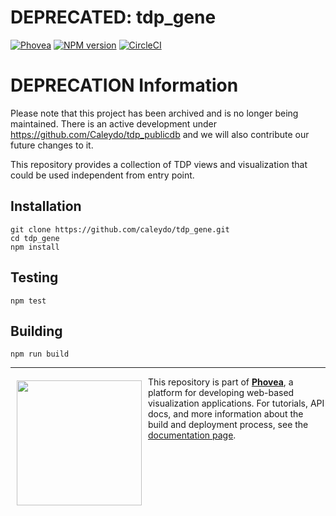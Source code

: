 DEPRECATED: tdp_gene  
=====================
[![Phovea][phovea-image]][phovea-url] [![NPM version][npm-image]][npm-url] [![CircleCI][circleci-image]][circleci-url]

# DEPRECATION Information
Please note that this project has been archived and is no longer being maintained. There is an active development under https://github.com/Caleydo/tdp_publicdb and we will also contribute our future changes to it.


This repository provides a collection of TDP views and visualization that could be used independent from entry point.

Installation
------------

```
git clone https://github.com/caleydo/tdp_gene.git
cd tdp_gene
npm install
```

Testing
-------

```
npm test
```

Building
--------

```
npm run build
```



***

<a href="https://caleydo.org"><img src="http://caleydo.org/assets/images/logos/caleydo.svg" align="left" width="200px" hspace="10" vspace="6"></a>
This repository is part of **[Phovea](http://phovea.caleydo.org/)**, a platform for developing web-based visualization applications. For tutorials, API docs, and more information about the build and deployment process, see the [documentation page](http://phovea.caleydo.org).


[phovea-image]: https://img.shields.io/badge/Phovea-Client%20Plugin-F47D20.svg
[phovea-url]: https://phovea.caleydo.org
[npm-image]: https://badge.fury.io/js/tdp_gene.svg
[npm-url]: https://npmjs.org/package/tdp_gene
[circleci-image]: https://circleci.com/gh/Caleydo/tdp_gene.svg?style=shield
[circleci-url]: https://circleci.com/gh/Caleydo/tdp_gene
